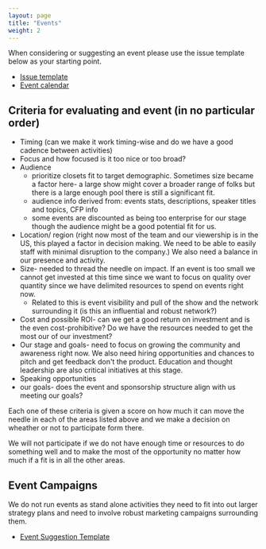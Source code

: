 ```yaml
---
layout: page
title: "Events"
weight: 2
---
```


When considering or suggesting an event please use the issue template below as your starting point.
- [Issue template](https://gitlab.com/meltano/marketing/marketing-general/-/blob/main/.gitlab/issue_templates/event.md)
- [Event calendar](https://calendar.google.com/calendar/embed?src=c_leig73ktuh9hhbic22h8a39mb4%40group.calendar.google.com&ctz=America%2FNew_York)

## Criteria for evaluating and event (in no particular order)
* Timing (can we make it work timing-wise and do we have a good cadence between activities)
* Focus and how focused is it too nice or too broad?
* Audience
  * prioritize closets fit to target demographic. Sometimes size became a factor here- a large show might cover a broader range of folks but there is a large enough pool there is still a significant fit.
  * audience info derived from: events stats, descriptions, speaker titles and topics, CFP info
  * some events are discounted as being too enterprise for our stage though the audience might be a good potential fit for us.
* Location/ region (right now most of the team and our viewership is in the US, this played a factor in decision making. We need to be able to easily staff with minimal disruption to the company.) We also need a balance in our presence and activity.
* Size- needed to thread the needle on impact. If an event is too small we cannot get invested at this time since we want to focus on quality over quantity since we have delimited resources to spend on events right now.
  * Related to this is event visibility and pull of the show and the network surrounding it (is this an influential and robust network?)
* Cost and possible ROI- can we get a good return on investment and is the even cost-prohibitive? Do we have the resources needed to get the most our of our investment?
* Our stage and goals- need to focus on growing the community and awareness right now. We also need hiring opportunities and chances to pitch and get feedback don't the product. Education and thought leadership are also critical initiatives at this stage.
* Speaking opportunities
* our goals- does the event and sponsorship structure align with us meeting our goals?

Each one of these criteria is given a score on how much it can move the needle in each of the areas listed above and we make a decision on wheather or not to participate form there. 

We will not participate if we do not have enough time or resources to do something well and to make the most of the opportunity no matter how much if a fit is in all the other areas. 

## Event Campaigns
We do not run events as stand alone activities they need to fit into out larger strategy plans and need to involve robust marketing campaigns surrounding them. 

* [Event Suggestion Template](https://gitlab.com/meltano/marketing/marketing-general/-/blob/main/.gitlab/issue_templates/event.md)



